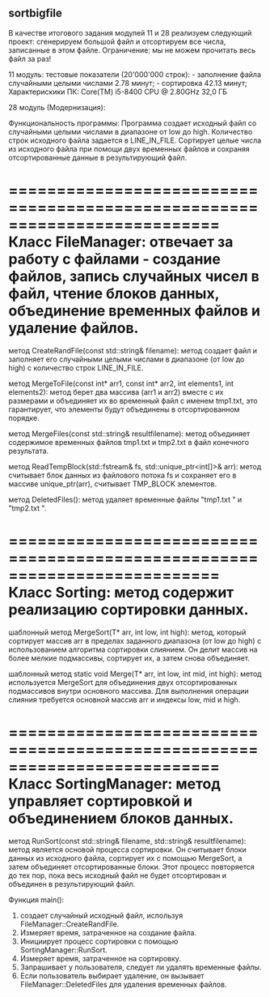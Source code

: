 ## sortbigfile

В качестве итогового задания модулей 11 и 28 реализуем следующий проект: 
сгенерируем большой файл и отсортируем все числа, записанные в этом файле.
Ограничение: мы не можем прочитать весь файл за раз!

11 модуль:
тестовые показатели (20'000'000 строк): 
	- заполнение файла случайными целыми числами 2.78 минут;
	- сортировка 42.13 минут;
Характерискики ПК: 
	Core(TM) i5-8400 CPU @ 2.80GHz
	32,0 ГБ

28 модуль (Модернизация):

Функциональность программы:
Программа создает исходный файл со случайными целыми числами в диапазоне 
от low до high. Количество строк исходного файла задается в LINE_IN_FILE.
Сортирует целые числа из исходного файла при помощи двух временных файлов 
и сохраняя отсортированные данные в результирующий файл.

==========================================================================
Класс FileManager: отвечает за работу с файлами  - создание файлов, запись 
                   случайных чисел в файл, чтение блоков данных, объединение 
				   временных файлов и удаление файлов.
==========================================================================
 метод CreateRandFile(const std::string& filename): метод создает файл 
                   и заполняет его случайными целыми числами в диапазоне 
				   (от low до high) с количество строк LINE_IN_FILE.
				   
 метод MergeToFile(const int* arr1, const int* arr2, int elements1, int elements2): 
                   метод берет два массива (arr1 и arr2) вместе с их размерами
				   и объединяет их во временный файл с именем tmp1.txt, это 
				   гарантирует, что элементы будут объединены в отсортированном порядке.
				   
 метод MergeFiles(const std::string& resultfilename): метод объединяет содержимое 
                   временных файлов tmp1.txt и tmp2.txt в файл конечного результата.
				   
 метод ReadTempBlock(std::fstream& fs, std::unique_ptr<int[]>& arr): метод считывает 
                   блок данных из файлового потока fs и сохраняет его в массиве 
				   unique_ptr(arr), считывает TMP_BLOCK элементов.
				   
 метод DeletedFiles(): метод удаляет временные файлы "tmp1.txt " и "tmp2.txt ".

==========================================================================
Класс Sorting: метод содержит реализацию сортировки данных.
==========================================================================
 шаблонный метод MergeSort(T* arr, int low, int high): метод, который сортирует 
                   массив arr в пределах заданного диапазона (от low до high) 
				   с использованием алгоритма сортировки слиянием. Он делит массив 
				   на более мелкие подмассивы, сортирует их, а затем снова объединяет.
				   
 шаблонный метод static void Merge(T* arr, int low, int mid, int high): метод используется 
                   MergeSort для объединения двух отсортированных подмассивов внутри 
				   основного массива. Для выполнения операции слияния требуется основной 
				   массив arr и индексы low, mid и high.

==========================================================================
Класс SortingManager: метод управляет сортировкой и объединением блоков данных.
==========================================================================
 метод RunSort(const std::string& filename, std::string& resultfilename): метод является 
                   основой процесса сортировки. Он считывает блоки данных из исходного файла, 
                   сортирует их с помощью MergeSort, а затем объединяет отсортированные блоки. 
				   Этот процесс повторяется до тех пор, пока весь исходный файл не будет 
				   отсортирован и объединен в результирующий файл.

Функция main():
1. создает случайный исходный файл, используя FileManager::CreateRandFile.
2. Измеряет время, затраченное на создание файла.
3. Инициирует процесс сортировки с помощью SortingManager::RunSort.
4. Измеряет время, затраченное на сортировку.
5. Запрашивает у пользователя, следует ли удалять временные файлы.
6. Если пользователь выбирает удаление, он вызывает FileManager::DeletedFiles для удаления временных файлов.

